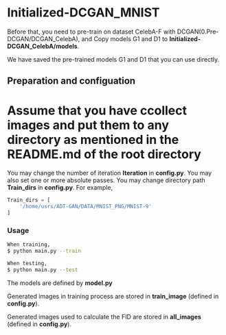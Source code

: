 # Initialized-DCGAN_MNIST

Before that, you need to pre-train on dataset CelebA-F with DCGAN(0.Pre-DCGAN/DCGAN_CelebA), and Copy models G1 and D1 to **Initialized-DCGAN_CelebA/models**. 

We have saved the pre-trained models G1 and D1 that you can use directly.


## Preparation and configuation

# Assume that you have ccollect images and put them to any directory as mentioned in the README.md of the root directory

You may change the number of iteration  **Iteration** in **config.py**.
You may also set one or more absolute passes.
You may change directory path **Train_dirs** in **config.py**.
For example, 
```python
Train_dirs = [
    '/home/usrs/ADT-GAN/DATA/MNIST_PNG/MNIST-9'
]
```

### Usage

```bash
When training,
$ python main.py --train

When testing,
$ python main.py --test
```

The models are defined by **model.py**

Generated images in training process are stored in **train_image** (defined in **config.py**).

Generated images used to calculate the FID are stored in **all_images** (defined in **config.py**).
